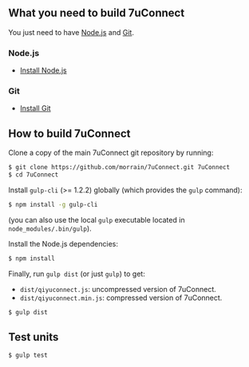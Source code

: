 ## What you need to build 7uConnect

You just need to have [Node.js](http://nodejs.org/) and [Git](http://git-scm.com/).


### Node.js

* [Install Node.js](https://nodejs.org/en/download/)

### Git

* [Install Git](http://git-scm.com/book/en/Getting-Started-Installing-Git)


## How to build 7uConnect

Clone a copy of the main 7uConnect git repository by running:

```bash
$ git clone https://github.com/morrain/7uConnect.git 7uConnect
$ cd 7uConnect
```

Install `gulp-cli` (>= 1.2.2) globally (which provides the `gulp` command):

```bash
$ npm install -g gulp-cli
```

(you can also use the local `gulp` executable located in `node_modules/.bin/gulp`).

Install the Node.js dependencies:

```bash
$ npm install
```

Finally, run `gulp dist` (or just `gulp`) to get:

* `dist/qiyuconnect.js`: uncompressed version of 7uConnect.
* `dist/qiyuconnect.min.js`: compressed version of 7uConnect.

```bash
$ gulp dist
```


## Test units

```bash
$ gulp test
```


